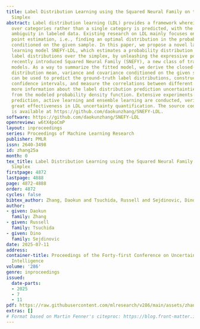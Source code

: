 ```yaml
---
title: Label Distribution Learning using the Squared Neural Family on the Probability
  Simplex
abstract: Label distribution learning (LDL) provides a framework wherein a distribution
  over categories rather than a single category is predicted, with the aim of addressing
  ambiguity in labeled data. Existing research on LDL mainly focuses on the task of
  point estimation, i.e., finding an optimal distribution in the probability simplex
  conditioned on the given sample. In this paper, we propose a novel label distribution
  learning model SNEFY-LDL, which estimates a probability distribution of all possible
  label distributions over the simplex, by unleashing the expressive power of the
  recently introduced Squared Neural Family (SNEFY), a new class of tractable probability
  models. As a way to summarize the fitted model, we derive the closed-form label
  distribution mean, variance and covariance conditioned on the given sample, which
  can be used to predict the ground-truth label distributions, construct label distribution
  confidence intervals, and measure the correlations between different labels. Moreover,
  more information about the label distribution prediction uncertainties can be acquired
  from the modeled probability density function. Extensive experiments on conformal
  prediction, active learning and ensemble learning are conducted, verifying SNEFY-LDL’s
  great effectiveness in LDL uncertainty quantification. The source code of this paper
  is available at https://github.com/daokunzhang/SNEFY-LDL.
software: https://github.com/daokunzhang/SNEFY-LDL
openreview: w6tX4poCmP
layout: inproceedings
series: Proceedings of Machine Learning Research
publisher: PMLR
issn: 2640-3498
id: zhang25a
month: 0
tex_title: Label Distribution Learning using the Squared Neural Family on the Probability
  Simplex
firstpage: 4872
lastpage: 4888
page: 4872-4888
order: 4872
cycles: false
bibtex_author: Zhang, Daokun and Tsuchida, Russell and Sejdinovic, Dino
author:
- given: Daokun
  family: Zhang
- given: Russell
  family: Tsuchida
- given: Dino
  family: Sejdinovic
date: 2025-07-11
address:
container-title: Proceedings of the Forty-first Conference on Uncertainty in Artificial
  Intelligence
volume: '286'
genre: inproceedings
issued:
  date-parts:
  - 2025
  - 7
  - 11
pdf: https://raw.githubusercontent.com/mlresearch/v286/main/assets/zhang25a/zhang25a.pdf
extras: []
# Format based on Martin Fenner's citeproc: https://blog.front-matter.io/posts/citeproc-yaml-for-bibliographies/
---
```

